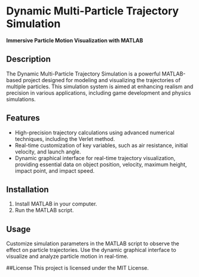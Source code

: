 # Dynamic Multi-Particle Trajectory Simulation

**Immersive Particle Motion Visualization with MATLAB**

## Description

The Dynamic Multi-Particle Trajectory Simulation is a powerful MATLAB-based project designed for modeling and visualizing the trajectories of multiple particles. This simulation system is aimed at enhancing realism and precision in various applications, including game development and physics simulations.

## Features

- High-precision trajectory calculations using advanced numerical techniques, including the Verlet method.
- Real-time customization of key variables, such as air resistance, initial velocity, and launch angle.
- Dynamic graphical interface for real-time trajectory visualization, providing essential data on object position, velocity, maximum height, impact point, and impact speed.

## Installation

1. Install MATLAB in your computer.
2. Run the MATLAB script.

## Usage
Customize simulation parameters in the MATLAB script to observe the effect on particle trajectories.
Use the dynamic graphical interface to visualize and analyze particle motion in real-time.

##License
This project is licensed under the MIT License.
